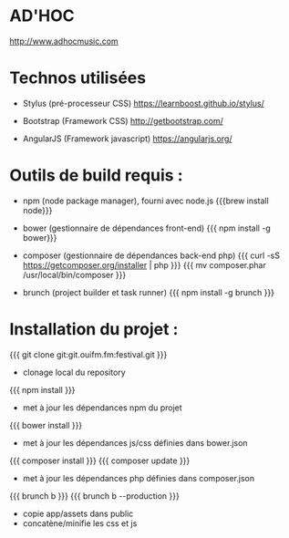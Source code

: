 AD'HOC
======

http://www.adhocmusic.com

Technos utilisées
=================

* Stylus (pré-processeur CSS)
  https://learnboost.github.io/stylus/

* Bootstrap (Framework CSS)
  http://getbootstrap.com/

* AngularJS (Framework javascript)
  https://angularjs.org/


Outils de build requis :
========================

* npm (node package manager), fourni avec node.js
{{{brew install node}}}

* bower (gestionnaire de dépendances front-end)
{{{ npm install -g bower}}}

* composer (gestionnaire de dépendances back-end php)
{{{ curl -sS https://getcomposer.org/installer | php }}}
{{{ mv composer.phar /usr/local/bin/composer }}}

* brunch (project builder et task runner)
{{{ npm install -g brunch }}}

Installation du projet :
========================

{{{ git clone git:git.ouifm.fm:festival.git }}}
- clonage local du repository

{{{ npm install }}}
- met à jour les dépendances npm du projet

{{{ bower install }}}
- met à jour les dépendances js/css définies dans bower.json

{{{ composer install }}}
{{{ composer update }}}
- met à jour les dépendances php définies dans composer.json

{{{ brunch b }}}
{{{ brunch b --production }}}
 - copie app/assets dans public
 - concatène/minifie les css et js
